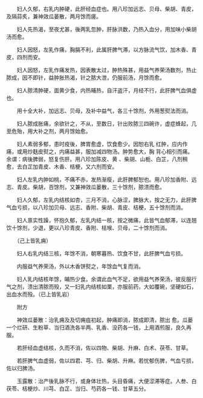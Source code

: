 <!-- { "loadSidebar": true } -->
　　妇人久郁，右乳内肿硬，此肝经血症也。用八珍加远志、贝母、柴胡、青皮，及隔蒜炙，兼神效瓜蒌散，两月馀而瘥。

　　妇人先热渴，至夜尤甚，後两乳忽肿，肝脉洪数，乃热入血分，用加味小柴胡汤而愈。

　　妇人因怒，左乳作痛，胸膈不利，此属肝脾气滞，以方脉流气饮，加木香、青皮，四剂而安。

　　妇人因怒，左乳作痛发热，因表散太过，肿热殊甚，用益气养荣汤数剂，热止脓成，因不即针，益肿胀热渴，针之脓大泄，仍服前汤，月馀而愈。

　　妇人脓清肿硬，面黄少食，内热晡热，自汗盗汗，月经不行，此肝脾气血俱虚也。

　　用十全大补，加远志、贝母，及补中益气，各三十馀剂，外用葱熨法而消。

　　妇人脓成胀痛，余欲针之，不从，至数日，针出败脓三四碗许，虚症蜂起，几至危殆，用大补之剂，两月馀始愈。

　　妇人素弱多郁，患时疫後，脾胃愈虚，饮食愈少。因恕右乳  红肿，应内作痛，或用炒麸皮熨之，内痛益甚，服加减四物汤。肿势愈大，胸  背心相引而痛。余谓：病後脾弱，怒复伤肝。用八珍加陈皮、黄  、柴胡、山栀、白芷，八剂稍愈，去白芷加青皮、木香、桔梗，又六剂而安。

　　妇人左乳内肿如桃，不痛不赤，发热渐瘦，此肝脾郁恕也。用八珍加香附、远志、青皮。柴胡，百馀剂，又兼神效瓜蒌散，三十馀剂，脓溃而愈。

　　妇人久郁，左乳内结核如杏，三月不消，心脉涩，脾脉大，按之无力，此肝脾气血亏损，以八珍加贝母、远志、香附、柴胡、青皮、桔梗，五十馀剂而消。

　　妇人禀实性躁，怀抱久郁，左乳内结一核，按之微痛，此皆气血郁滞，以连翘饮十馀剂，少退，更以八珍青皮、香附、桔堠、贝母，二十馀剂而消。

　　（己上皆乳痈）

　　妇人右乳内结三核，年馀不消，朝寒暮热、饮食不甘，此肝脾气血亏损。

　　内服益气养荣汤，外以木香饼熨之，年馀血气复而消。

　　妇人乳内结核年馀，晡热少食。余谓此血气不足，欲用益气养荣汤，彼反服行气之剂，溃出清脓而殁，又一妇乳内结核如栗，亦服前药，大如覆碗，坚硬如石，出血水而殁。（已上皆乳岩）

　　附方

　　神效瓜蒌散：治乳痈及及切痈疽初起，肿痛即消，脓成即清，脓出  愈。瓜蒌一个烂研、生粉草、当归酒洗各半两、乳香、没药各一钱，上用酒煎服，良久再服。

　　若肝经血虚结核，久而不消，佐以四物、柴胡、升麻、白术、茯苓、甘草。

　　若肝脾气血虚弱，佐以四君、芎、归、柴胡、升麻。若忧郁伤脾，气血亏损，佐以归脾汤。

　　玉露散：治产後乳脉不行，或身体壮热，头目昏痛，大便涩滞等症。人叁、白茯苓、桔梗炒、川芎、白芷、当归、芍药各一钱、甘草五分。

　　
